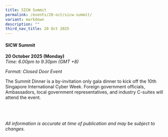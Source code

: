 ```yaml
---
title: SICW Summit
permalink: /events/20-oct/sicw-summit/
variant: markdown
description: ""
third_nav_title: 20 Oct 2025
---
```

#### **SICW Summit**

**20 October 2025 (Monday)**  
*Time: 6.00pm to 9.30pm (GMT +8)*

*Format: Closed Door Event*

The Summit Dinner is a by-invitation only gala dinner to kick off the 10th Singapore International Cyber Week. Foreign government officials, Ambassadors, local government representatives, and industry C-suites will attend the event.

<br><br><br>
*All information is accurate at time of publication and may be subject to changes.*